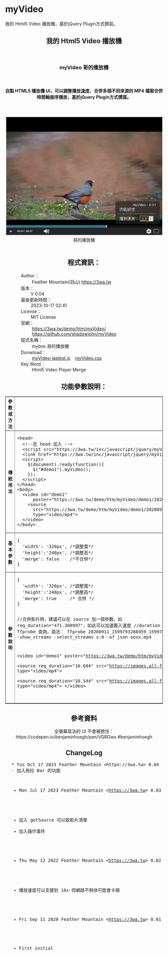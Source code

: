 myVideo
=====

我的 Html5 Video 播放機，基於jQuery Plugin方式撰寫。

<center>
  <h2>我的 Html5 Video 播放機</h2>
  <br>
  <h3>myVideo 哥的播放機</h3>
  <br>
  <h4>自製 HTML5 播放機 UI，可以調整播放速度、合併多個不同來源的 MP4 檔案合併時間軸接序播放，基於jQuery Plugin方式撰寫。</h4>
  <br>
  <br>
  <div align="center" style="margin-left:auto;margin-right:auto;">
  <img src="snapshot/myVideo_1.png">
  <br>
  哥的播放機    
  </div>
  <br>
  <h2 class="title">程式資訊：</h2>
  <div style="text-align:left;margin-left:50px;">
    Author：<br>
    &nbsp;&nbsp;&nbsp;&nbsp;&nbsp;&nbsp;&nbsp;&nbsp;
    Feather Mountain(羽山) <a target="_blank" href="https://3wa.tw">https://3wa.tw</a>
    <br>
    版本：<br>
    &nbsp;&nbsp;&nbsp;&nbsp;&nbsp;&nbsp;&nbsp;&nbsp;V 0.04<br>
    最後更新時間：<br>
    &nbsp;&nbsp;&nbsp;&nbsp;&nbsp;&nbsp;&nbsp;&nbsp;2023-10-17 02:41<br>
    License：<br>
    &nbsp;&nbsp;&nbsp;&nbsp;&nbsp;&nbsp;&nbsp;&nbsp;MIT License<br>
    官網：<br>
    &nbsp;&nbsp;&nbsp;&nbsp;&nbsp;&nbsp;&nbsp;&nbsp;
    <a target="_blank" href="https://3wa.tw/demo/htm/myVideo/">https://3wa.tw/demo/htm/myVideo/</a>
    <br>
    &nbsp;&nbsp;&nbsp;&nbsp;&nbsp;&nbsp;&nbsp;&nbsp;
    <a target="_blank" href="https://github.com/shadowjohn/myVideo">https://github.com/shadowjohn/myVideo</a>
    <br>
    程式名稱：<br>
    &nbsp;&nbsp;&nbsp;&nbsp;&nbsp;&nbsp;&nbsp;&nbsp;
    mybox 哥的播放機    <br>    
    Donwload：<br>
    &nbsp;&nbsp;&nbsp;&nbsp;&nbsp;&nbsp;&nbsp;&nbsp;
    <a target="_blank" href="https://3wa.tw/inc/javascript/jquery/myVideo/myVideo-lastest.js">myVideo-lastest.js</a>
    &nbsp;&nbsp;
    <a target="_blank" href="https://3wa.tw/inc/javascript/jquery/myVideo/myVideo.css">myVideo.css</a>        
    <br>    
    Key Word：<br>
    &nbsp;&nbsp;&nbsp;&nbsp;&nbsp;&nbsp;&nbsp;&nbsp;
    Html5 Video Player Merge 
    <br>
  </div>
  <h2 class="title">功能參數說明：</h2>
  <table border="1" cellpadding="5" cellspacing="0" class="thetable">
    <tr>
      <th>參數或方法</th>
      <th>名稱</th>
      <th>測試</th>
    </tr>
    <tr>
      <th>傳統用法</th>
      <td>        
<pre title='source_code' alt='source_code' id='source_code' class='comments'>
&lt;head&gt;
  &lt;!--在 head 加入 --&gt;
  &lt;script src="https://3wa.tw/inc/javascript/jquery/myVideo/myVideo-lastest.js"&gt;&lt;/script&gt;
  &lt;link href="https://3wa.tw/inc/javascript/jquery/myVideo/myVideo.css" rel="stylesheet" type="text/css" /&gt;
  &lt;script&gt;
    $(document).ready(function(){
      $("#demo1").myVideo();
    });
  &lt;/script&gt; 
&lt;/head&gt;
&lt;body&gt;
  &lt;video id="demo1" 
      poster="https://3wa.tw/demo/htm/myVideo/demo1/20200911_1599757205758_1599753607320.png"&gt;
    &lt;source 
      src="https://3wa.tw/demo/htm/myVideo/demo1/20200911_1599757205758_1599753607320.mp4" 
      type="video/mp4"&gt;
  &lt;/video&gt;
&lt;/body&gt;          
</pre>
      </td>
      <td>
        <a target="_blank" href="demo1/index.html">執行</a>
      </td>
    </tr>
    <tr>
      <th>基本參數</th>
      <td>
<pre title='source_code' alt='source_code' id='source_code' class='comments'>
{
  'width': '320px', /*調整寬*/
  'height':'240px', /*調整高*/
  'merge': false    /*不合併*/
}        
</pre>
      </td>
      <td>
        <a target="_blank" href="demo2/index.html">執行</a>
      </td>
    </tr>
    <tr>
      <th>參數說明</th>
      <td>
<pre title='source_code' alt='source_code' id='source_code' class='comments'>
{
  'width': '320px', /*調整寬*/
  'height':'240px', /*調整高*/
  'merge': true     /* 合併 */
}

//合併影片時，建議可以在 source 加一個參數，如 req_duration="471.388997"，如此可以加速載入速度
//duration 建議事先用 ffprobe 查詢，語法：
ffprobe 20200911_1599793208459_1599789604914.mp4 -show_streams -select_streams v:0 -of json ooxx.mp4

&lt;video id="demo1" 
        poster="https://3wa.tw/demo/htm/myVideo/demo1/20200911_1599757205758_1599753607320.png"&gt;    
  &lt;source req_duration="16.684" 
        src="https://images.all-free-download.com/footage_preview/mp4/deer_animal_food_eating_bushes_474.mp4"
        type="video/mp4"&gt;          
  &lt;source req_duration="10.544" 
        src="https://images.all-free-download.com/footage_preview/mp4/bird_small_animal_feathers_river_679.mp4" 
        type="video/mp4"&gt;
&lt;/video&gt;       
</pre>
      </td>
      <td>
        <a target="_blank" href="demo3/index.html">執行</a>
      </td>
    </tr>                     
  </table>
  <h2 class="title">參考資料</h2>
  全螢幕寫法的 UI 不會被摭住：https://codepen.io/benjaminhoegh/pen/VQRGwx #benjaminhoegh
  <br>
  <h2 class="title">ChangeLog</h2>
  <div style="text-align:left;">
    <pre style="margin-left:20px;">
* Tus Oct 17 2023 Feather Mountain &lt;https://3wa.tw&gt; 0.04
- 加入拖拉 Bar 的功能
	
* Mon Jul 17 2023 Feather Mountain &lt;https://3wa.tw&gt; 0.03
- 加入 getSource 可以取影片清單
- 加入操作事件
	
* Thu May 12 2022 Feather Mountain &lt;https://3wa.tw&gt; 0.02
- 播放速度可以支援到 16x 但網路不夠快可能會卡頓
	
* Fri Sep 11 2020 Feather Mountain &lt;https://3wa.tw&gt; 0.01
- First initial
    </pre>
  </div>
</center>

